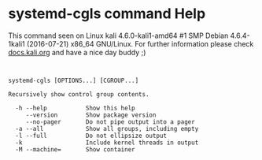 # systemd-cgls command Help

 This command seen on Linux kali 4.6.0-kali1-amd64 #1 SMP Debian 4.6.4-1kali1 (2016-07-21) x86_64 GNU/Linux. For further information please check [docs.kali.org](docs.kali.org) and have a nice day buddy ;) 

~~~


systemd-cgls [OPTIONS...] [CGROUP...]

Recursively show control group contents.

  -h --help           Show this help
     --version        Show package version
     --no-pager       Do not pipe output into a pager
  -a --all            Show all groups, including empty
  -l --full           Do not ellipsize output
  -k                  Include kernel threads in output
  -M --machine=       Show container

~~~
